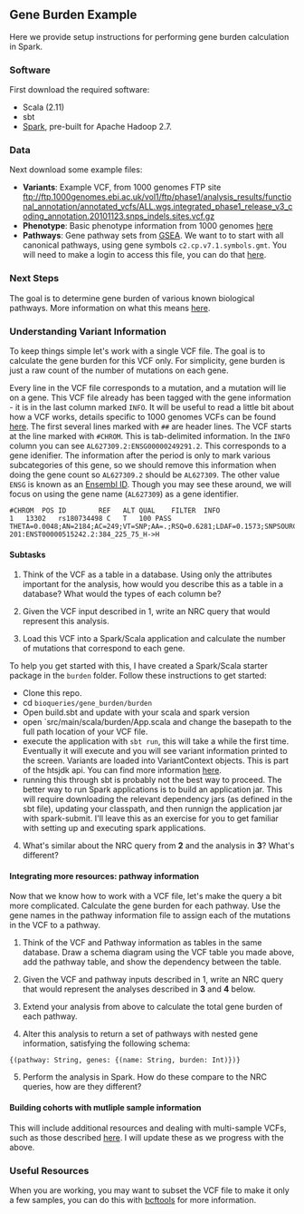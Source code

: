 ## Gene Burden Example

Here we provide setup instructions for performing gene burden calculation in Spark. 

### Software

First download the required software:
* Scala (2.11)
* sbt
* [Spark](https://spark.apache.org/downloads.html), pre-built for Apache Hadoop 2.7.

### Data

Next download some example files:
* **Variants**: Example VCF, from 1000 genomes FTP site ftp://ftp.1000genomes.ebi.ac.uk/vol1/ftp/phase1/analysis_results/functional_annotation/annotated_vcfs/ALL.wgs.integrated_phase1_release_v3_coding_annotation.20101123.snps_indels.sites.vcf.gz
* **Phenotype**: Basic phenotype information from 1000 genomes [here](https://www.internationalgenome.org/faq/can-i-get-phenotype-gender-and-family-relationship-information-samples/)
* **Pathways**: Gene pathway sets from [GSEA](https://www.gsea-msigdb.org/gsea/downloads.jsp). We want to to start with all canonical pathways, using gene symbols `c2.cp.v7.1.symbols.gmt`. You will need to make a login to access this file, you can do that [here](https://www.gsea-msigdb.org/gsea/register.jsp).

### Next Steps

The goal is to determine gene burden of various known biological pathways. More information on what this means [here](https://www.ncbi.nlm.nih.gov/pmc/articles/PMC3378813/). 

### Understanding Variant Information

To keep things simple let's work with a single VCF file. The goal is to calculate the gene burden 
for this VCF only. For simplicity, gene burden is just a raw count of the number of mutations 
on each gene.
  
Every line in the VCF file corresponds to a mutation, and a mutation will lie on a gene. 
This VCF file already has been tagged with the gene information - it is in the last column marked 
`INFO`. It will be useful to read a little bit about how a VCF works, details specific to 1000 genomes VCFs 
can be found [here](https://www.internationalgenome.org/wiki/Analysis/vcf4.0/). The first several lines 
marked with `##` are header lines. The VCF starts at the line marked with `#CHROM`. This is tab-delimited 
information. In the `INFO` column you can see `AL627309.2:ENSG00000249291.2`. This corresponds to a gene 
idenifier. The information after the period is only to mark various subcategories of this gene, so 
we should remove this information when doing the gene count so `AL627309.2` should be `AL627309`. 
The other value `ENSG` is known as an [Ensembl ID](http://www.ensembl.org/Homo_sapiens/Gene/Summary?db=core;g=ENSG00000010404;r=X:149476988-149521096). Though you may see these around, we will focus on using the gene name (`AL627309`) as a gene identifier.
```
#CHROM	POS	ID	      REF	ALT	QUAL	FILTER	INFO
1	13302	rs180734498	C	T	100	PASS	THETA=0.0048;AN=2184;AC=249;VT=SNP;AA=.;RSQ=0.6281;LDAF=0.1573;SNPSOURCE=LOWCOV;AVGPOST=0.8895;ERATE=0.0058;AF=0.11;ASN_AF=0.02;AMR_AF=0.08;AFR_AF=0.21;EUR_AF=0.14;VA=1:AL627309.2:ENSG00000249291.2:+:synonymous:1/1:AL627309.2-201:ENST00000515242.2:384_225_75_H->H
```
#### Subtasks

1. Think of the VCF as a table in a database. Using only the attributes important for the analysis, 
how would you describe this as a table in a database? What would the types of each column be?

2. Given the VCF input described in 1, write an NRC query that would represent this analysis.

3. Load this VCF into a Spark/Scala application and calculate the number of mutations that correspond to each gene. 

To help you get started with this, I have created a Spark/Scala starter package in the `burden` folder. Follow these instructions 
to get started:
* Clone this repo. 
* cd `bioqueries/gene_burden/burden`
* Open build.sbt and update with your scala and spark version  
* open `src/main/scala/burden/App.scala and change the basepath to the full path location of your VCF file.
* execute the application with `sbt run`, this will take a while the first time. Eventually it will execute and 
you will see variant information printed to the screen. Variants are loaded into VariantContext objects. This is 
part of the htsjdk api. You can find more information [here](https://samtools.github.io/htsjdk/javadoc/htsjdk/htsjdk/variant/variantcontext/VariantContext.html).
* running this through sbt is probably not the best way to proceed. The better way to run Spark applications is to build an application jar. This will require downloading the relevant dependency jars (as defined in the sbt file), updating your classpath, and then runnign the application jar with spark-submit. I'll leave this as an exercise for you to get familiar with setting up and executing spark applications.

4. What's similar about the NRC query from **2** and the analysis in **3**? What's different? 

#### Integrating more resources: pathway information

Now that we know how to work with a VCF file, let's make the query a bit more complicated. 
Calculate the gene burden for each pathway. Use the gene names in the pathway information file to 
assign each of the mutations in the VCF to a pathway.

1. Think of the VCF and Pathway information as tables in the same database. Draw a schema diagram 
using the VCF table you made above, add the pathway table, and show the dependency between the table.

2. Given the VCF and pathway inputs described in 1, write an NRC query that would represent the analyses 
described in **3** and **4** below.

3. Extend your analysis from above to calculate the total gene burden of each pathway. 

4. Alter this analysis to return a set of pathways with nested gene information, satisfying the following 
schema: 

`{(pathway: String, genes: {(name: String, burden: Int)})}`

5. Perform the analysis in Spark. How do these compare to the NRC queries, how are they different?

#### Building cohorts with mutliple sample information

This will include additional resources and dealing with multi-sample VCFs, such as those described [here](ftp://ftp.1000genomes.ebi.ac.uk/vol1/ftp/release/20130502/). I will update these as we progress with the above.

### Useful Resources

When you are working, you may want to subset the VCF file to make it only a few samples, 
you can do this with [bcftools](https://bioinformatics.stackexchange.com/questions/3477/how-to-subset-samples-from-a-vcf-file) for more information.

